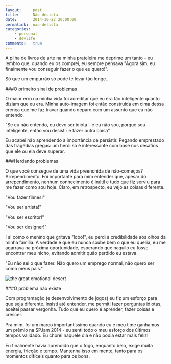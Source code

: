 ```yaml
---
layout:     post
title:      Não desista
date:       2014-10-22 20:00:00
permalink:  nao-desista
categories:
    - personal
    - devlife
comments:   true
---
```


A pilha de livros de arte na minha prateleira me deprime um tanto - eu lembro que, quando eu os comprei, eu sempre pensava "Agora sim, eu finalmente vou conseguir fazer o que eu quero!".

Só que um empurrão só pode te levar tão longe...

###O primeiro sinal de problemas

O maior erro na minha vida foi acreditar que eu era tão inteligente quanto diziam que eu era. Minha auto-imagem foi então construída em cima dessa crença que me faz travar quando deparo com um assunto que eu não entendo.

"Se eu não entendo, eu devo ser idiota - e eu não sou, porque sou inteligente, então vou desistir e fazer outra coisa"

Eu acabei não aprendendo a importância de persistir. Pegando emprestado das tragédias gregas: um herói só é interessante com base nos desafios que ele ou ela deve superar.

###Herdando problemas

O que você consegue de uma vida preenchida de não-começos? Arrependimento. Foi importante para mim entender que, apesar do arrependimento, nenhum conhecimento é inútil e tudo que fiz serviu para me fazer como sou hoje. Claro, em retrospecto, eu vejo as coisas diferente.

"Vou fazer filmes!"

"Vou ser artista!"

"Vou ser escritor!"

"Vou ser designer!"

Tal como o menino que gritava "lobo!", eu perdi a credibilidade aos olhos da minha família. A verdade é que eu nunca soube bem o que eu queria, eu me agarrava na próxima oportunidade, esperando que naquilo eu fosse encontrar meu nicho, evitando admitir quão perdido eu estava.

"Eu não sei o que fazer. Não quero um emprego normal, não quero ser como meus pais."

![the great emotional desert]({{site.baseurl}}/assets/emotional_desert.png)

###O problema não existe

Com programação (e desenvolvimento de jogos) eu fiz um esforço para que seja diferente. Insisti até entender, me permiti fazer perguntas idiotas, aceitei passar vergonha. Tudo que eu quero é aprender, fazer coisas e crescer.

Pra mim, foi um marco importantíssimo quando eu e meu time ganhamos um prêmio na SPJam 2014 - eu senti todo o meu esforço dos últimos tempos validado. Eu chorei naquele dia e não podia estar mais feliz!

Eu finalmente havia aprendido que o fogo, enquanto belo, exige muita energia, fricção e tempo.
Mantenha isso em mente, tanto para os momentos difíceis quanto para os bons.
